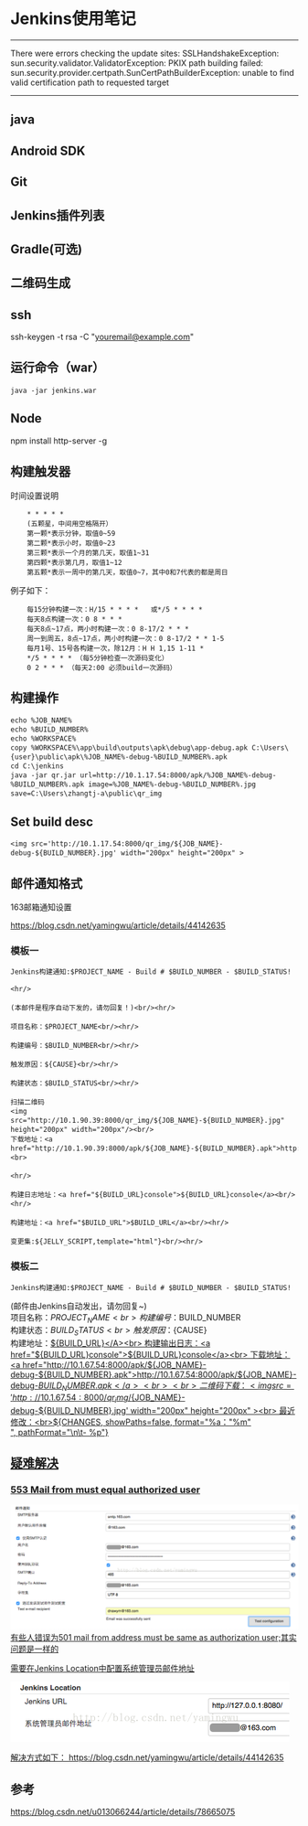 # Jenkins使用笔记

---
There were errors checking the update sites: SSLHandshakeException: sun.security.validator.ValidatorException: PKIX path building failed: sun.security.provider.certpath.SunCertPathBuilderException: unable to find valid certification path to requested target

---


## java
## Android SDK
## Git
## Jenkins插件列表

## Gradle(可选)

## 二维码生成

## ssh
ssh-keygen -t rsa -C "youremail@example.com"

## 运行命令（war）

    java -jar jenkins.war

## Node

npm install http-server -g

## 构建触发器

时间设置说明

        * * * * *
        (五颗星，中间用空格隔开）
        第一颗*表示分钟，取值0~59
        第二颗*表示小时，取值0~23
        第三颗*表示一个月的第几天，取值1~31
        第四颗*表示第几月，取值1~12
        第五颗*表示一周中的第几天，取值0~7，其中0和7代表的都是周日

例子如下：


        每15分钟构建一次：H/15 * * * *   或*/5 * * * *
        每天8点构建一次：0 8 * * *
        每天8点~17点，两小时构建一次：0 8-17/2 * * *
        周一到周五，8点~17点，两小时构建一次：0 8-17/2 * * 1-5
        每月1号、15号各构建一次，除12月：H H 1,15 1-11 *
        */5 * * * * （每5分钟检查一次源码变化）
        0 2 * * * （每天2:00 必须build一次源码）

## 构建操作

    echo %JOB_NAME%
    echo %BUILD_NUMBER%
    echo %WORKSPACE%
    copy %WORKSPACE%\app\build\outputs\apk\debug\app-debug.apk C:\Users\{user}\public\apk\%JOB_NAME%-debug-%BUILD_NUMBER%.apk
    cd C:\jenkins
    java -jar qr.jar url=http://10.1.17.54:8000/apk/%JOB_NAME%-debug-%BUILD_NUMBER%.apk image=%JOB_NAME%-debug-%BUILD_NUMBER%.jpg save=C:\Users\zhangtj-a\public\qr_img

## Set build desc

    <img src='http://10.1.17.54:8000/qr_img/${JOB_NAME}-debug-${BUILD_NUMBER}.jpg' width="200px" height="200px" >


## 邮件通知格式

163邮箱通知设置

https://blog.csdn.net/yamingwu/article/details/44142635

### 模板一

```
Jenkins构建通知:$PROJECT_NAME - Build # $BUILD_NUMBER - $BUILD_STATUS!
```

```
<hr/>

(本邮件是程序自动下发的，请勿回复！)<br/><hr/>

项目名称：$PROJECT_NAME<br/><hr/>

构建编号：$BUILD_NUMBER<br/><hr/>

触发原因：${CAUSE}<br/><hr/>

构建状态：$BUILD_STATUS<br/><hr/>

扫描二维码 
<img src="http://10.1.90.39:8000/qr_img/${JOB_NAME}-${BUILD_NUMBER}.jpg" height="200px" width="200px"/><br/>
下载地址：<a href="http://10.1.90.39:8000/apk/${JOB_NAME}-${BUILD_NUMBER}.apk">http://10.1.90.39:8000/apk/${JOB_NAME}-${BUILD_NUMBER}.apk</a><br>

<hr/>

构建日志地址：<a href="${BUILD_URL}console">${BUILD_URL}console</a><br/><hr/>

构建地址：<a href="$BUILD_URL">$BUILD_URL</a><br/><hr/>

变更集:${JELLY_SCRIPT,template="html"}<br/><hr/>
```

### 模板二

```
Jenkins构建通知:$PROJECT_NAME - Build # $BUILD_NUMBER - $BUILD_STATUS!
```

(邮件由Jenkins自动发出，请勿回复~)<br>
项目名称：$PROJECT_NAME<br>
构建编号：$BUILD_NUMBER<br>
构建状态：$BUILD_STATUS<br>
触发原因：${CAUSE}<br>
构建地址：<A HREF="${BUILD_URL}">${BUILD_URL}</A><br>
构建输出日志：<a href="${BUILD_URL}console">${BUILD_URL}console</a><br>
下载地址：<a href="http://10.1.67.54:8000/apk/${JOB_NAME}-debug-${BUILD_NUMBER}.apk">http://10.1.67.54:8000/apk/${JOB_NAME}-debug-${BUILD_NUMBER}.apk</a><br><br>
二维码下载：<img src='http://10.1.67.54:8000/qr_img/${JOB_NAME}-debug-${BUILD_NUMBER}.jpg' width="200px" height="200px" ><br>
最近修改：<br>${CHANGES, showPaths=false, format="%a：\"%m\"<br>", pathFormat="\n\t- %p"}


## 疑难解决
###  553 Mail from must equal authorized user
![](./pic/Jenkins/ssr4040.png)
有些人错误为501 mail from address must be same as authorization user;其实问题是一样的

需要在Jenkins Location中配置系统管理员邮件地址

![](./pic/Jenkins/20150309000424548.png)

解决方式如下：
https://blog.csdn.net/yamingwu/article/details/44142635

## 参考
https://blog.csdn.net/u013066244/article/details/78665075

